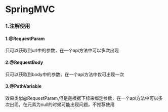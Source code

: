 # **SpringMVC**

### 1.注解使用

#### 1.@RequestParam

只可以获取到url中的参数，在一个api方法中可以多次出现

#### 2.@RequestBody

只可以获取到body中的参数，在一个api方法中仅可出现一次

#### 3.@PathVariable

效果类似@RequestParam,但是是根据下标来绑定参数，在一个api方法中可以多次出现，在元素为null的时候可能出现问题，不推荐使用